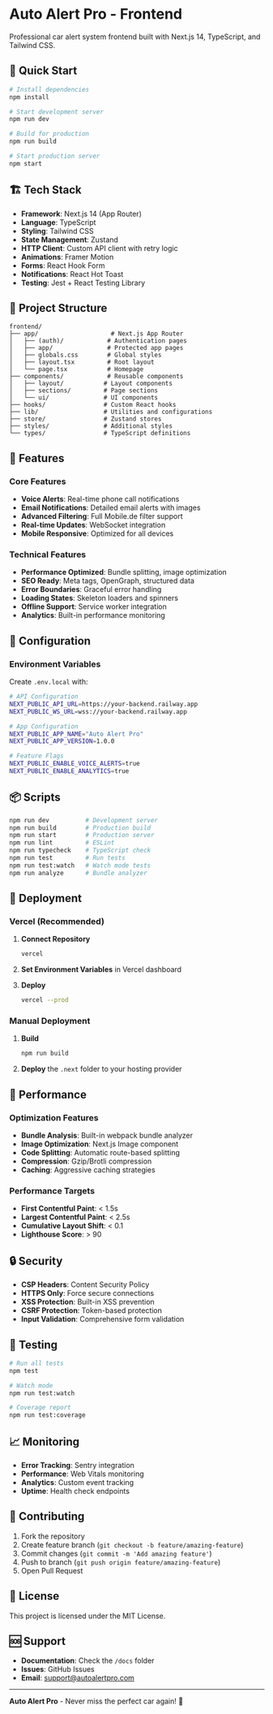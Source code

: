 # Auto Alert Pro - Frontend

Professional car alert system frontend built with Next.js 14, TypeScript, and Tailwind CSS.

## 🚀 Quick Start

```bash
# Install dependencies
npm install

# Start development server
npm run dev

# Build for production
npm run build

# Start production server
npm start
```

## 🏗️ Tech Stack

- **Framework**: Next.js 14 (App Router)
- **Language**: TypeScript
- **Styling**: Tailwind CSS
- **State Management**: Zustand
- **HTTP Client**: Custom API client with retry logic
- **Animations**: Framer Motion
- **Forms**: React Hook Form
- **Notifications**: React Hot Toast
- **Testing**: Jest + React Testing Library

## 📁 Project Structure

```
frontend/
├── app/                    # Next.js App Router
│   ├── (auth)/            # Authentication pages
│   ├── app/               # Protected app pages
│   ├── globals.css        # Global styles
│   ├── layout.tsx         # Root layout
│   └── page.tsx           # Homepage
├── components/            # Reusable components
│   ├── layout/           # Layout components
│   ├── sections/         # Page sections
│   └── ui/               # UI components
├── hooks/                # Custom React hooks
├── lib/                  # Utilities and configurations
├── store/                # Zustand stores
├── styles/               # Additional styles
└── types/                # TypeScript definitions
```

## 🌟 Features

### Core Features
- **Voice Alerts**: Real-time phone call notifications
- **Email Notifications**: Detailed email alerts with images
- **Advanced Filtering**: Full Mobile.de filter support
- **Real-time Updates**: WebSocket integration
- **Mobile Responsive**: Optimized for all devices

### Technical Features
- **Performance Optimized**: Bundle splitting, image optimization
- **SEO Ready**: Meta tags, OpenGraph, structured data
- **Error Boundaries**: Graceful error handling
- **Loading States**: Skeleton loaders and spinners
- **Offline Support**: Service worker integration
- **Analytics**: Built-in performance monitoring

## 🔧 Configuration

### Environment Variables

Create `.env.local` with:

```bash
# API Configuration
NEXT_PUBLIC_API_URL=https://your-backend.railway.app
NEXT_PUBLIC_WS_URL=wss://your-backend.railway.app

# App Configuration
NEXT_PUBLIC_APP_NAME="Auto Alert Pro"
NEXT_PUBLIC_APP_VERSION=1.0.0

# Feature Flags
NEXT_PUBLIC_ENABLE_VOICE_ALERTS=true
NEXT_PUBLIC_ENABLE_ANALYTICS=true
```

## 📦 Scripts

```bash
npm run dev          # Development server
npm run build        # Production build
npm run start        # Production server
npm run lint         # ESLint
npm run typecheck    # TypeScript check
npm run test         # Run tests
npm run test:watch   # Watch mode tests
npm run analyze      # Bundle analyzer
```

## 🚀 Deployment

### Vercel (Recommended)

1. **Connect Repository**
   ```bash
   vercel
   ```

2. **Set Environment Variables** in Vercel dashboard

3. **Deploy**
   ```bash
   vercel --prod
   ```

### Manual Deployment

1. **Build**
   ```bash
   npm run build
   ```

2. **Deploy** the `.next` folder to your hosting provider

## 🎯 Performance

### Optimization Features
- **Bundle Analysis**: Built-in webpack bundle analyzer
- **Image Optimization**: Next.js Image component
- **Code Splitting**: Automatic route-based splitting
- **Compression**: Gzip/Brotli compression
- **Caching**: Aggressive caching strategies

### Performance Targets
- **First Contentful Paint**: < 1.5s
- **Largest Contentful Paint**: < 2.5s
- **Cumulative Layout Shift**: < 0.1
- **Lighthouse Score**: > 90

## 🔒 Security

- **CSP Headers**: Content Security Policy
- **HTTPS Only**: Force secure connections
- **XSS Protection**: Built-in XSS prevention
- **CSRF Protection**: Token-based protection
- **Input Validation**: Comprehensive form validation

## 🧪 Testing

```bash
# Run all tests
npm test

# Watch mode
npm run test:watch

# Coverage report
npm run test:coverage
```

## 📈 Monitoring

- **Error Tracking**: Sentry integration
- **Performance**: Web Vitals monitoring
- **Analytics**: Custom event tracking
- **Uptime**: Health check endpoints

## 🤝 Contributing

1. Fork the repository
2. Create feature branch (`git checkout -b feature/amazing-feature`)
3. Commit changes (`git commit -m 'Add amazing feature'`)
4. Push to branch (`git push origin feature/amazing-feature`)
5. Open Pull Request

## 📄 License

This project is licensed under the MIT License.

## 🆘 Support

- **Documentation**: Check the `/docs` folder
- **Issues**: GitHub Issues
- **Email**: support@autoalertpro.com

---

**Auto Alert Pro** - Never miss the perfect car again! 🚗